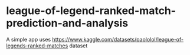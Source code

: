 # league-of-legend-ranked-match-prediction-and-analysis
A simple app uses https://www.kaggle.com/datasets/paololol/league-of-legends-ranked-matches dataset
